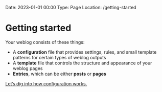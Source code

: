 Date: 2023-01-01 00:00
Type: Page
Location: /getting-started

# Getting started

Your weblog consists of these things:

- A **configuration** file that provides settings, rules, and small template patterns for certain types of weblog outputs
- A **template** file that controls the structure and appearance of your weblog pages
- **Entries**, which can be either **posts** or **pages**

<i class="fa-solid fa-fw fa-circle-right"></i> [Let’s dig into how configuration works.](/configuration-basics)